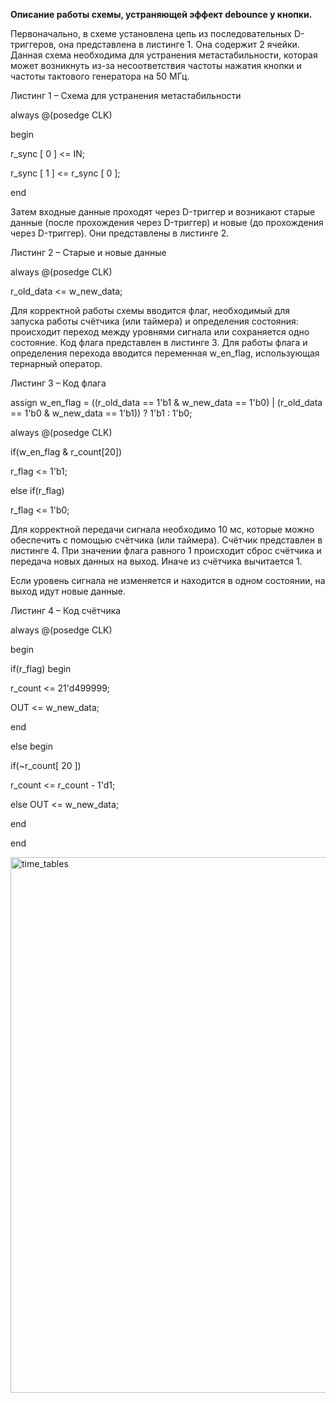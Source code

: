 **Описание работы схемы, устраняющей эффект debounce у кнопки.**

Первоначально, в схеме установлена цепь из последовательных D-триггеров, она представлена в листинге 1. Она содержит 2 ячейки. Данная схема необходима для устранения метастабильности, которая может возникнуть из-за несоответствия частоты нажатия кнопки и частоты тактового генератора на 50 МГц.

Листинг 1 – Схема для устранения метастабильности

always @(posedge CLK)

begin

r_sync \[ 0 \] <= IN;

r_sync \[ 1 \] <= r_sync \[ 0 \];

end

Затем входные данные проходят через D-триггер и возникают старые данные (после прохождения через D-триггер) и новые (до прохождения через D-триггер). Они представлены в листинге 2.

Листинг 2 – Старые и новые данные

always @(posedge CLK)

r_old_data <= w_new_data;

Для корректной работы схемы вводится флаг, необходимый для запуска работы счётчика (или таймера) и определения состояния: происходит переход между уровнями сигнала или сохраняется одно состояние. Код флага представлен в листинге 3. Для работы флага и определения перехода вводится переменная w_en_flag, использующая тернарный оператор.

Листинг 3 – Код флага

assign w_en_flag = ((r_old_data == 1'b1 & w_new_data == 1'b0) | (r_old_data == 1'b0 & w_new_data == 1'b1)) ? 1'b1 : 1'b0;

always @(posedge CLK)

if(w_en_flag & r_count\[20\])

r_flag <= 1'b1;

else if(r_flag)

r_flag <= 1'b0;

Для корректной передачи сигнала необходимо 10 мс, которые можно обеспечить с помощью счётчика (или таймера). Счётчик представлен в листинге 4. При значении флага равного 1 происходит сброс счётчика и передача новых данных на выход. Иначе из счётчика вычитается 1.

Если уровень сигнала не изменяется и находится в одном состоянии, на выход идут новые данные.

Листинг 4 – Код счётчика

always @(posedge CLK)

begin

if(r_flag) begin

r_count <= 21'd499999;

OUT <= w_new_data;

end

else begin

if(~r_count\[ 20 \])

r_count <= r_count - 1'd1;

else OUT <= w_new_data;

end

end

<img width="1883" height="857" alt="time_tables" src="https://github.com/user-attachments/assets/ac4dc8c3-49f8-41dd-9294-47653a71f8e3" />
